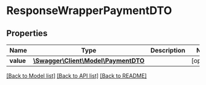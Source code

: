# ResponseWrapperPaymentDTO

## Properties
Name | Type | Description | Notes
------------ | ------------- | ------------- | -------------
**value** | [**\Swagger\Client\Model\PaymentDTO**](PaymentDTO.md) |  | [optional] 

[[Back to Model list]](../README.md#documentation-for-models) [[Back to API list]](../README.md#documentation-for-api-endpoints) [[Back to README]](../README.md)


